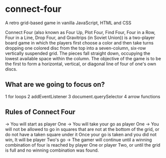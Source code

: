 
# connect-four

A retro grid-based game in vanilla JavaScript, HTML and CSS

Connect Four (also known as Four Up, Plot Four, Find Four, Four in a Row, Four in a Line, Drop Four, and Gravitrips (in Soviet Union)) is a two-player board game in which the players first choose a color and then take turns dropping one colored disc from the top into a seven-column, six-row vertically suspended grid. The pieces fall straight down, occupying the lowest available space within the column. The objective of the game is to be the first to form a horizontal, vertical, or diagonal line of four of one's own discs.



## What are we going to focus on?

1 for loops
2 addEventListener
3 document.querySelector
4 arrow functions
## Rules of Connect Four


-> You will start as player One
-> You will take your go as player One
-> You will not be allowed to go in squares that are not at the   bottom of the grid, or do not have a taken square under it
Once your go is taken and you did not win, It will be player Two's go
-> The gamer will continue until a winning combination of four is reached by player One or player Two, or until the grid is full and no winning combination was found.
